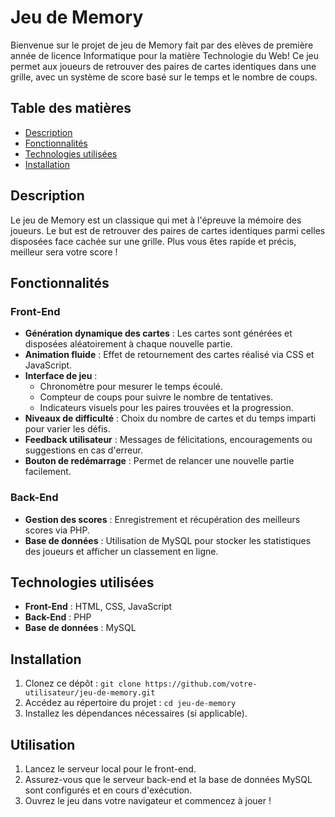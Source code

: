 # Jeu de Memory

Bienvenue sur le projet de jeu de Memory fait par des elèves de première année de licence Informatique pour la matière Technologie du Web! Ce jeu permet aux joueurs de retrouver des paires de cartes identiques dans une grille, avec un système de score basé sur le temps et le nombre de coups.

## Table des matières

- [Description](#description)
- [Fonctionnalités](#fonctionnalités)
- [Technologies utilisées](#technologies-utilisées)
- [Installation](#installation)

## Description

Le jeu de Memory est un classique qui met à l'épreuve la mémoire des joueurs. Le but est de retrouver des paires de cartes identiques parmi celles disposées face cachée sur une grille. Plus vous êtes rapide et précis, meilleur sera votre score !

## Fonctionnalités

### Front-End

- **Génération dynamique des cartes** : Les cartes sont générées et disposées aléatoirement à chaque nouvelle partie.
- **Animation fluide** : Effet de retournement des cartes réalisé via CSS et JavaScript.
- **Interface de jeu** :
  - Chronomètre pour mesurer le temps écoulé.
  - Compteur de coups pour suivre le nombre de tentatives.
  - Indicateurs visuels pour les paires trouvées et la progression.
- **Niveaux de difficulté** : Choix du nombre de cartes et du temps imparti pour varier les défis.
- **Feedback utilisateur** : Messages de félicitations, encouragements ou suggestions en cas d'erreur.
- **Bouton de redémarrage** : Permet de relancer une nouvelle partie facilement.

### Back-End

- **Gestion des scores** : Enregistrement et récupération des meilleurs scores via PHP.
- **Base de données** : Utilisation de MySQL pour stocker les statistiques des joueurs et afficher un classement en ligne.

## Technologies utilisées

- **Front-End** : HTML, CSS, JavaScript
- **Back-End** : PHP
- **Base de données** : MySQL

## Installation

1. Clonez ce dépôt : `git clone https://github.com/votre-utilisateur/jeu-de-memory.git`
2. Accédez au répertoire du projet : `cd jeu-de-memory`
3. Installez les dépendances nécessaires (si applicable).

## Utilisation

1. Lancez le serveur local pour le front-end.
2. Assurez-vous que le serveur back-end et la base de données MySQL sont configurés et en cours d'exécution.
3. Ouvrez le jeu dans votre navigateur et commencez à jouer !
